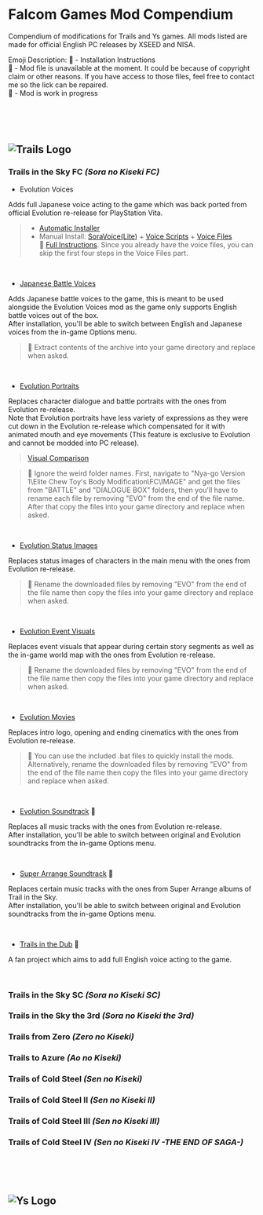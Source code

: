 # Falcom Games Mod Compendium
Compendium of modifications for Trails and Ys games. All mods listed are made for official English PC releases by XSEED and NISA. <br>

Emoji Description:
🔧 - Installation Instructions <br>
🚫 - Mod file is unavailable at the moment. It could be because of copyright claim or other reasons. If you have access to those files, feel free to contact me so the lick can be repaired. <br>
🚧 - Mod is work in progress <br>

<br>
<br>
<br>

## ![Trails Logo](https://github.com/Red-BY/FalcomModCompendium/blob/main/Trails%20Logo.png)
### Trails in the Sky FC *(Sora no Kiseki FC)*
- Evolution Voices <br>

Adds full Japanese voice acting to the game which was back ported from official Evolution re-release for PlayStation Vita. <br>

> - [Automatic Installer](https://github.com/chyyran/skyinstaller) <br>
> - Manual Install: [SoraVoice(Lite)](https://github.com/ZhenjianYang/SoraVoice/releases/tag/20230823) + [Voice Scripts](https://github.com/ZhenjianYang/SoraVoiceScripts/releases/) + [Voice Files](https://mega.nz/file/z9hkVTwa#D7iz6er2jcKiQdO5P81x0_4NtoGoihjO4CR242Vc_fo) <br>
🔧 [Full Instructions](https://github.com/ZhenjianYang/SoraVoice/tree/20230823). Since you already have the voice files, you can skip the first four steps in the Voice Files part. <br>

<br>

- [Japanese Battle Voices](https://mega.nz/file/7FI3FJ6S#7hciKJZEUreR5Gp-D_AeQAuEyCN51g7D18PE9nYDhew) <br>

Adds Japanese battle voices to the game, this is meant to be used alongside the Evolution Voices mod as the game only supports English battle voices out of the box. <br>
After installation, you'll be able to switch between English and Japanese voices from the in-game Options menu. <br>
>🔧 Extract contents of the archive into your game directory and replace when asked.<br>

<br>

- [Evolution Portraits](https://www.mediafire.com/file/tbsdtthy5yx57ik/Nya-go+Version+1.rar) <br>

Replaces character dialogue and battle portraits with the ones from Evolution re-release. <br>
Note that Evolution portraits have less variety of expressions as they were cut down in the Evolution re-release which compensated for it with animated mouth and eye movements (This feature is exclusive to Evolution and cannot be modded into PC release). <br>
>[Visual Comparison](https://www.reddit.com/r/Falcom/comments/m21k28/couldnt_find_a_proper_sky_evolution_portrait/) <br>

>🔧 Ignore the weird folder names. First, navigate to "Nya-go Version 1\Elite Chew Toy's Body Modification\FC\IMAGE" and get the files from "BATTLE" and "DIALOGUE BOX" folders, then you'll have to rename each file by removing "EVO" from the end of the file name. After that copy the files into your game directory and replace when asked. <br>

<br>

- [Evolution Status Images](https://www.mediafire.com/folder/9u1smlshj97bp/STATUS_IMAGE_FC) <br>

Replaces status images of characters in the main menu with the ones from Evolution re-release. <br>
>🔧 Rename the downloaded files by removing "EVO" from the end of the file name then copy the files into your game directory and replace when asked. <br>

<br>

- [Evolution Event Visuals](https://www.mediafire.com/folder/n5b4cqc3655sv/Event_Visual_FC) <br>

Replaces event visuals that appear during certain story segments as well as the in-game world map with the ones from Evolution re-release. <br>
>🔧 Rename the downloaded files by removing "EVO" from the end of the file name then copy the files into your game directory and replace when asked. <br>

<br>

- [Evolution Movies](https://www.mediafire.com/folder/hp7tla4e9z7h4/FC_EVO_MOVIES) <br>

Replaces intro logo, opening and ending cinematics with the ones from Evolution re-release. <br>
>🔧 You can use the included .bat files to quickly install the mods. <br>
Alternatively, rename the downloaded files by removing "EVO" from the end of the file name then copy the files into your game directory and replace when asked. <br>

<br>

- [Evolution Soundtrack]() 🚫 <br>

Replaces all music tracks with the ones from Evolution re-release. <br>
After installation, you'll be able to switch between original and Evolution soundtracks from the in-game Options menu. <br>

<br>

- [Super Arrange Soundtrack]() 🚫 <br>

Replaces certain music tracks with the ones from Super Arrange albums of Trail in the Sky. <br>
After installation, you'll be able to switch between original and Evolution soundtracks from the in-game Options menu. <br>

<br>

- [Trails in the Dub](https://trailsinthedub.wixsite.com/dubbed) 🚧 <br>

A fan project which aims to add full English voice acting to the game. <br>

<br>

### Trails in the Sky SC *(Sora no Kiseki SC)*
### Trails in the Sky the 3rd *(Sora no Kiseki the 3rd)*
### Trails from Zero *(Zero no Kiseki)*
### Trails to Azure *(Ao no Kiseki)*
### Trails of Cold Steel *(Sen no Kiseki)*
### Trails of Cold Steel II *(Sen no Kiseki II)*
### Trails of Cold Steel III *(Sen no Kiseki III)*
### Trails of Cold Steel IV *(Sen no Kiseki IV -THE END OF SAGA-)*

<br>
<br>
<br>

## ![Ys Logo](https://github.com/Red-BY/FalcomModCompendium/blob/main/Ys%20Logo.png)
